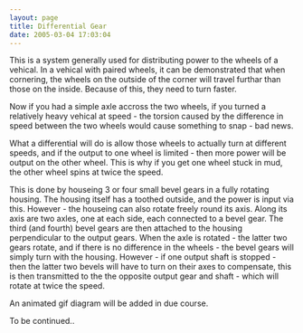 ```yaml
---
layout: page
title: Differential Gear
date: 2005-03-04 17:03:04
---
```

<p>This is a system generally used for distributing power to the wheels of a vehical. In a vehical with paired wheels, it can be demonstrated that when cornering, the wheels on the outside of the corner will travel furthar than those on the inside. Because of this, they need to turn faster.
</p>
<p>Now if you had a simple axle accross the two wheels, if you turned a relatively heavy vehical at speed - the torsion caused by the difference in speed between the two wheels would cause something to snap - bad news.
</p>
<p>What a differential will do is allow those wheels to actually turn at different speeds, and if the output to one wheel is limited - then more power will be output on the other wheel. This is why if you get one wheel stuck in mud, the other wheel spins at twice the speed.
</p>
<p>This is done by houseing 3 or four small bevel gears in a fully rotating housing. The housing itself has a toothed outside, and the power is input via this. However - the houseing can also rotate freely round its axis. Along its axis are two axles, one at each side, each connected to a bevel gear. The third (and fourth) bevel gears are then attached to the housing perpendicular to the output gears. When the axle is rotated - the latter two gears rotate, and if there is no difference in the wheels - the bevel gears will simply turn with the housing. However - if one output shaft is stopped - then the latter two bevels will have to turn on their axes to compensate, this is then transmitted to the the opposite output gear and shaft - which will rotate at twice the speed.
</p>
<p>An animated gif diagram will be added in due course.
</p>
<p>To be continued..
</p>

